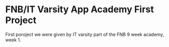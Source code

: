 # FNB/IT Varsity App Academy First Project
First poroject we were given by IT varsity part of the FNB 9 week academy, week 1.

